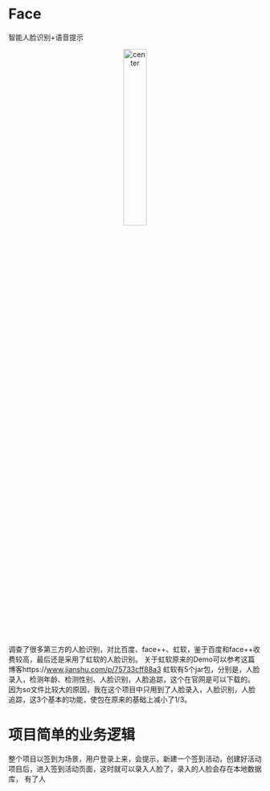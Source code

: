 # Face
智能人脸识别+语音提示

<center>
 <img src="http://img.blog.csdn.net/20171220152831661?watermark/2/text/aHR0cDovL2Jsb2cuY3Nkbi5uZXQvY29kZWx1Y2s=/font/5a6L5L2T/fontsize/400/fill/I0JBQkFCMA==/dissolve/70/gravity/SouthEast" width="30%" alt="center"/>
</center>


调查了很多第三方的人脸识别，对比百度、face++、虹软，鉴于百度和face++收费较高，最后还是采用了虹软的人脸识别。
关于虹软原来的Demo可以参考这篇博客https://www.jianshu.com/p/75733cff88a3
虹软有5个jar包，分别是，人脸录入，检测年龄、检测性别、人脸识别，人脸追踪，这个在官网是可以下载的。
因为so文件比较大的原因，我在这个项目中只用到了人脸录入，人脸识别，人脸追踪，这3个基本的功能，使包在原来的基础上减小了1/3。

# 项目简单的业务逻辑
整个项目以签到为场景，用户登录上来，会提示，新建一个签到活动，创建好活动项目后，进入签到活动页面，这时就可以录入人脸了，录入的人脸会存在本地数据库，
有了人
